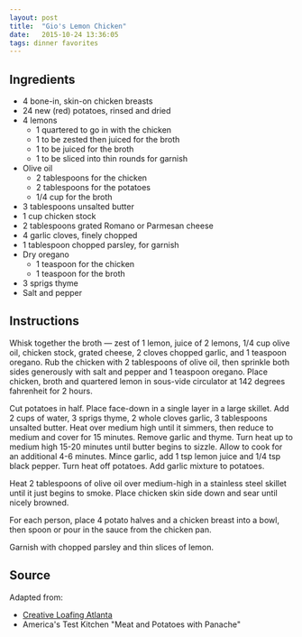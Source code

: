 ```yaml
---
layout: post
title:  "Gio's Lemon Chicken"
date:   2015-10-24 13:36:05
tags: dinner favorites
---
```


Ingredients
-----------
- 4 bone-in, skin-on chicken breasts
- 24 new (red) potatoes, rinsed and dried
- 4 lemons
  - 1 quartered to go in with the chicken
  - 1 to be zested then juiced for the broth
  - 1 to be juiced for the broth
  - 1 to be sliced into thin rounds for garnish
- Olive oil
  - 2 tablespoons for the chicken
  - 2 tablespoons for the potatoes
  - 1/4 cup for the broth
- 3 tablespoons unsalted butter
- 1 cup chicken stock
- 2 tablespoons grated Romano or Parmesan cheese
- 4 garlic cloves, finely chopped
- 1 tablespoon chopped parsley, for garnish
- Dry oregano
  - 1 teaspoon for the chicken
  - 1 teaspoon for the broth
- 3 sprigs thyme
- Salt and pepper

Instructions
------------

Whisk together the broth — zest of 1 lemon, juice of 2 lemons, 1/4 cup olive
oil, chicken stock, grated cheese, 2 cloves chopped garlic, and 1 teaspoon
oregano. Rub the chicken with 2 tablespoons of olive oil, then sprinkle both
sides generously with salt and pepper and 1 teaspoon oregano. Place chicken,
broth and quartered lemon in sous-vide circulator at 142 degrees fahrenheit for
2 hours.

Cut potatoes in half. Place face-down in a single layer in a large skillet. Add
2 cups of water, 3 sprigs thyme, 2 whole cloves garlic, 3 tablespoons unsalted
butter. Heat over medium high until it simmers, then reduce to medium and cover
for 15 minutes. Remove garlic and thyme. Turn heat up to medium high 15-20
minutes until butter begins to sizzle. Allow to cook for an additional 4-6
minutes. Mince garlic, add 1 tsp lemon juice and 1/4 tsp black pepper. Turn
heat off potatoes. Add garlic mixture to potatoes.

Heat 2 tablespoons of olive oil over medium-high in a stainless steel skillet
until it just begins to smoke. Place chicken skin side down and sear until
nicely browned.

For each person, place 4 potato halves and a chicken breast into a bowl, then
spoon or pour in the sauce from the chicken pan.

Garnish with chopped parsley and thin slices of lemon.

Source
------
Adapted from:

- [Creative Loafing Atlanta](http://m.clatl.com/atlanta/recreating-an-atlanta-restaurant-meal-at-home/Content?oid=9498655&showFullText=true)
- America's Test Kitchen "Meat and Potatoes with Panache"

